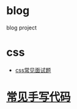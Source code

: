 # blog
blog project
# css
- [css常见面试题](https://www.jianshu.com/p/bd43092af561)

# [常见手写代码](https://github.com/dingruibobo/blog/tree/master/writeCode)
